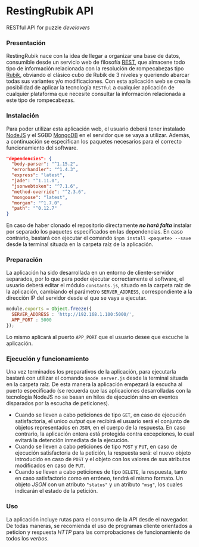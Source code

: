 # RestingRubik API
RESTful API for puzzle _develovers_
### Presentación
RestingRubik nace con la idea de llegar a organizar una base de datos, consumible desde un servicio web de filosofía [REST](http://bit.ly/1lDZsaI), que almacene todo tipo de información relacionada con la resolución de rompecabezas tipo [Rubik](http://bit.ly/1QQb8Mo), obviando el clásico cubo de Rubik de 3 niveles y queriendo abarcar todas sus variantes y/o modificaciones.
Con esta aplicación web se crea la posibilidad de aplicar la tecnología `RESTful` a cualquier aplicación de cualquier plataforma que necesite consultar la información relacionada a este tipo de rompecabezas.
### Instalación
Para poder utilizar esta aplicación web, el usuario deberá tener instalado [NodeJS](http://bit.ly/1LjG5AH) y el SGBD [MongoDB](http://bit.ly/1NL0pyD) en el servidor que se vaya a utilizar. Además, a continuación se especifican los paquetes necesarios para el correcto funcionamiento del software.
```json
"dependencies": {
  "body-parser": "^1.15.2",
  "errorhandler": "^1.4.3",
  "express": "latest",
  "jade": "^1.11.0",
  "jsonwebtoken": "^7.1.6",
  "method-override": "^2.3.6",
  "mongoose": "latest",
  "morgan": "^1.7.0",
  "path": "^0.12.7"
}
```
En caso de haber clonado el repositorio directamente **_no hará falta_** instalar por separado los paquetes especificados en las dependencias. En caso contrario, bastará con ejecutar el comando `$npm install <paquete> --save` desde la terminal situada en la carpeta raíz de la aplicación.

### Preparación
La aplicación ha sido desarrollada en un entorno de cliente-servidor separados, por lo que para poder ejecutar correctamente el software, el usuario deberá editar el módulo `constants.js`, situado en la carpeta raíz de la aplicación, cambiando el parámetro `SERVER_ADDRESS`, correspondiente a la dirección IP del servidor desde el que se vaya a ejecutar.
```javascript
module.exports = Object.freeze({
  SERVER_ADDRESS : 'http://192.168.1.100:5000/',
  APP_PORT : 5000
});
```
Lo mismo aplicará al puerto `APP_PORT` que el usuario desee que escuche la aplicación.

### Ejecución y funcionamiento
Una vez terminados los preparativos de la aplicación, para ejecutarla bastará con utilizar el comando `$node server.js` desde la terminal situada en la carpeta raíz. De esta manera la aplicación empezará la escucha al puerto especificado (se recuerda que las aplicaciones desarrolladas con la tecnología NodeJS no se basan en hilos de ejecución sino en eventos disparados por la escucha de peticiones).

- Cuando se lleven a cabo peticiones de tipo `GET`, en caso de ejecución satisfactoria, el unico _output_ que recibirá el usuario será el conjunto de objetos representados en `JSON`, en el cuerpo de la respuesta. En caso contrario, la aplicación entera está protegida contra excepciones, lo cual evitará la detención inmediata de la ejecución.
- Cuando se lleven a cabo peticiones de tipo `POST` y `PUT`, en caso de ejecución satisfactoria de la petición, la respuesta será: el nuevo objeto introducido en caso de `POST` y el objeto con los valores de sus atributos modificados en caso de `PUT`.
- Cuando se lleven a cabo peticiones de tipo `DELETE`, la respuesta, tanto en caso satisfactorio como en erróneo, tendrá el mismo formato. Un objeto _JSON_ con un atributo `"status"` y un atributo `"msg"`, los cuales indicarán el estado de la petición.

### Uso
La aplicación incluye rutas para el consumo de la _API_ desde el navegador. De todas maneras, se recomienda el uso de programas cliente orientados a peticion y respuesta _HTTP_ para las comprobaciones de funcionamiento de todos los _verbos_.
